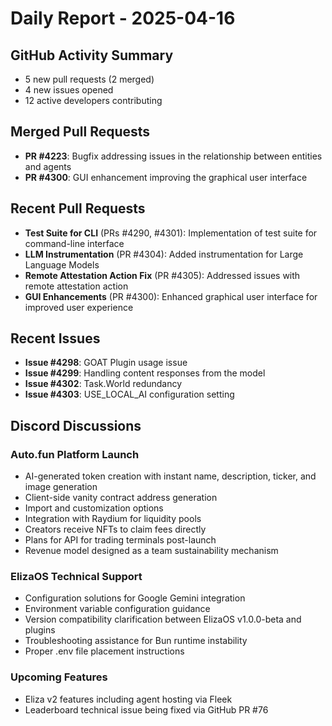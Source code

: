 # Daily Report - 2025-04-16

## GitHub Activity Summary

- 5 new pull requests (2 merged)
- 4 new issues opened
- 12 active developers contributing

## Merged Pull Requests

- **PR #4223**: Bugfix addressing issues in the relationship between entities and agents
- **PR #4300**: GUI enhancement improving the graphical user interface

## Recent Pull Requests

- **Test Suite for CLI** (PRs #4290, #4301): Implementation of test suite for command-line interface
- **LLM Instrumentation** (PR #4304): Added instrumentation for Large Language Models
- **Remote Attestation Action Fix** (PR #4305): Addressed issues with remote attestation action
- **GUI Enhancements** (PR #4300): Enhanced graphical user interface for improved user experience

## Recent Issues

- **Issue #4298**: GOAT Plugin usage issue
- **Issue #4299**: Handling content responses from the model
- **Issue #4302**: Task.World redundancy
- **Issue #4303**: USE_LOCAL_AI configuration setting

## Discord Discussions

### Auto.fun Platform Launch

- AI-generated token creation with instant name, description, ticker, and image generation
- Client-side vanity contract address generation
- Import and customization options
- Integration with Raydium for liquidity pools
- Creators receive NFTs to claim fees directly
- Plans for API for trading terminals post-launch
- Revenue model designed as a team sustainability mechanism

### ElizaOS Technical Support

- Configuration solutions for Google Gemini integration
- Environment variable configuration guidance
- Version compatibility clarification between ElizaOS v1.0.0-beta and plugins
- Troubleshooting assistance for Bun runtime instability
- Proper .env file placement instructions

### Upcoming Features

- Eliza v2 features including agent hosting via Fleek
- Leaderboard technical issue being fixed via GitHub PR #76

